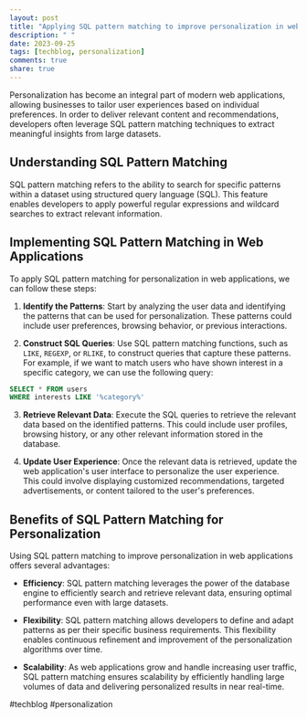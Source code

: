 ```yaml
---
layout: post
title: "Applying SQL pattern matching to improve personalization in web applications"
description: " "
date: 2023-09-25
tags: [techblog, personalization]
comments: true
share: true
---
```


Personalization has become an integral part of modern web applications, allowing businesses to tailor user experiences based on individual preferences. In order to deliver relevant content and recommendations, developers often leverage SQL pattern matching techniques to extract meaningful insights from large datasets.

## Understanding SQL Pattern Matching

SQL pattern matching refers to the ability to search for specific patterns within a dataset using structured query language (SQL). This feature enables developers to apply powerful regular expressions and wildcard searches to extract relevant information.

## Implementing SQL Pattern Matching in Web Applications

To apply SQL pattern matching for personalization in web applications, we can follow these steps:

1. **Identify the Patterns**: Start by analyzing the user data and identifying the patterns that can be used for personalization. These patterns could include user preferences, browsing behavior, or previous interactions.

2. **Construct SQL Queries**: Use SQL pattern matching functions, such as `LIKE`, `REGEXP`, or `RLIKE`, to construct queries that capture these patterns. For example, if we want to match users who have shown interest in a specific category, we can use the following query:

```sql
SELECT * FROM users
WHERE interests LIKE '%category%'
```

3. **Retrieve Relevant Data**: Execute the SQL queries to retrieve the relevant data based on the identified patterns. This could include user profiles, browsing history, or any other relevant information stored in the database.

4. **Update User Experience**: Once the relevant data is retrieved, update the web application's user interface to personalize the user experience. This could involve displaying customized recommendations, targeted advertisements, or content tailored to the user's preferences.

## Benefits of SQL Pattern Matching for Personalization

Using SQL pattern matching to improve personalization in web applications offers several advantages:

- **Efficiency**: SQL pattern matching leverages the power of the database engine to efficiently search and retrieve relevant data, ensuring optimal performance even with large datasets.

- **Flexibility**: SQL pattern matching allows developers to define and adapt patterns as per their specific business requirements. This flexibility enables continuous refinement and improvement of the personalization algorithms over time.

- **Scalability**: As web applications grow and handle increasing user traffic, SQL pattern matching ensures scalability by efficiently handling large volumes of data and delivering personalized results in near real-time.

#techblog #personalization